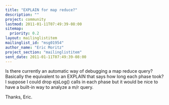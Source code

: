 ```yaml
---
title: "EXPLAIN for map reduce?"
description: ""
project: community
lastmod: 2011-01-11T07:49:39-08:00
sitemap:
  priority: 0.2
layout: mailinglistitem
mailinglist_id: "msg01954"
author_name: "Eric Moritz"
project_section: "mailinglistitem"
sent_date: 2011-01-11T07:49:39-08:00
---
```



Is there currently an automatic way of debugging a map reduce query?
Basically the equivalent to an EXPLAIN that says how long each phase
took? I suppose I could drop ejsLog() calls in each phase but it
would be nice to have a built-in way to analyze a m/r query.

Thanks,
Eric.


